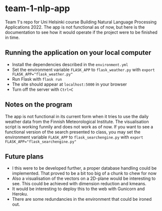 # team-1-nlp-app

Team 1's repo for Uni Helsinki course Building Natural Language Processing Applications 2022. The app is not functional as of now, but here is the documentation to see how it would operate if the project were to be finished in time. 

## Running the application on your local computer

* Install the dependencies described in the `environment.yml`
* Set the environment variable `FLASK_APP` to `flask_weather.py` with `export FLASK_APP="flask_weather.py"`
* Run Flask with `flask run`
* The site should appear at `localhost:5000` in your browser
* Turn off the server with `Ctrl+C`

## Notes on the program

The app is not functional in its current form when it tries to use the daily weather data from the Finnish Meteorological Institute. The visualisation script is working funnily and does not work as of now. If you want to see a functional version of the search presented to class, you may set the environment variable `FLASK_APP` to `flask_searchengine.py` with `export FLASK_APP="flask_searchengine.py"`

## Future plans
* I this were to be developed further, a proper database handling could be implemented. That proved to be a bit too big of a chunk to chew for now
* Also a visualisation of the vectors on a 2D-plane would be interesting to see. This could be achieved with dimension reduction and kmeans.
* It would be interesting to deploy this to the web with Gunicorn and Heroku.
* There are some redundancies in the environment that could be ironed out.
